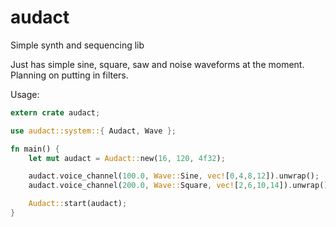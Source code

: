 # audact

Simple synth and sequencing lib

Just has simple sine, square, saw and noise waveforms at the moment. Planning on putting in filters.

Usage:

```rust
extern crate audact;

use audact::system::{ Audact, Wave };

fn main() {
    let mut audact = Audact::new(16, 120, 4f32);

    audact.voice_channel(100.0, Wave::Sine, vec![0,4,8,12]).unwrap();
    audact.voice_channel(200.0, Wave::Square, vec![2,6,10,14]).unwrap();

    Audact::start(audact);
}
```
